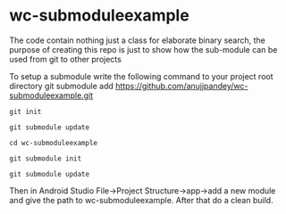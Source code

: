 # wc-submoduleexample
The code contain nothing just a class for elaborate binary search, the purpose of creating this repo is just to show how the sub-module can be used from git to other projects


To setup a submodule write the following command to your project root directory
    git submodule add https://github.com/anujjpandey/wc-submoduleexample.git
    
    git init
    
    git submodule update
    
    cd wc-submoduleexample
    
    git submodule init
    
    git submodule update
    
Then in Android Studio File->Project Structure->app->add a new module and give the path to wc-submoduleexample. After that do a clean build.
